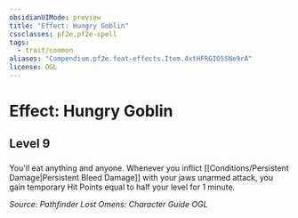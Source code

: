 ```yaml
---
obsidianUIMode: preview
title: "Effect: Hungry Goblin"
cssclasses: pf2e,pf2e-spell
tags:
  - trait/common
aliases: "Compendium.pf2e.feat-effects.Item.4xtHFRGI05SNe9rA"
license: OGL
---
```

# Effect: Hungry Goblin
## Level 9
### 






You'll eat anything and anyone. Whenever you inflict [[Conditions/Persistent Damage|Persistent Bleed Damage]] with your jaws unarmed attack, you gain temporary Hit Points equal to half your level for 1 minute.

*Source: Pathfinder Lost Omens: Character Guide*
*OGL*